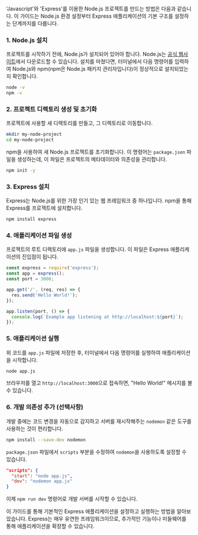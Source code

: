 'Javascript'와 'Express'를 이용한 Node.js 프로젝트를 만드는 방법은 다음과 같습니다. 이 가이드는 Node.js 환경 설정부터 Express 애플리케이션의 기본 구조를 설정하는 단계까지를 다룹니다.

### 1. Node.js 설치

프로젝트를 시작하기 전에, Node.js가 설치되어 있어야 합니다. Node.js는 [공식 웹사이트](https://nodejs.org/)에서 다운로드할 수 있습니다. 설치를 마쳤다면, 터미널에서 다음 명령어를 입력하여 Node.js와 npm(npm은 Node.js 패키지 관리자입니다)이 정상적으로 설치되었는지 확인합니다.

```bash
node -v
npm -v
```

### 2. 프로젝트 디렉토리 생성 및 초기화

프로젝트에 사용할 새 디렉토리를 만들고, 그 디렉토리로 이동합니다.

```bash
mkdir my-node-project
cd my-node-project
```

npm을 사용하여 새 Node.js 프로젝트를 초기화합니다. 이 명령어는 `package.json` 파일을 생성하는데, 이 파일은 프로젝트의 메타데이터와 의존성을 관리합니다.

```bash
npm init -y
```

### 3. Express 설치

Express는 Node.js를 위한 가장 인기 있는 웹 프레임워크 중 하나입니다. npm을 통해 Express를 프로젝트에 설치합니다.

```bash
npm install express
```

### 4. 애플리케이션 파일 생성

프로젝트의 루트 디렉토리에 `app.js` 파일을 생성합니다. 이 파일은 Express 애플리케이션의 진입점이 됩니다.

```javascript
const express = require('express');
const app = express();
const port = 3000;

app.get('/', (req, res) => {
  res.send('Hello World!');
});

app.listen(port, () => {
  console.log(`Example app listening at http://localhost:${port}`);
});
```

### 5. 애플리케이션 실행

위 코드를 `app.js` 파일에 저장한 후, 터미널에서 다음 명령어를 실행하여 애플리케이션을 시작합니다.

```bash
node app.js
```

브라우저를 열고 `http://localhost:3000`으로 접속하면, "Hello World!" 메시지를 볼 수 있습니다.

### 6. 개발 의존성 추가 (선택사항)

개발 중에는 코드 변경을 자동으로 감지하고 서버를 재시작해주는 `nodemon` 같은 도구를 사용하는 것이 편리합니다.

```bash
npm install --save-dev nodemon
```

`package.json` 파일에서 `scripts` 부분을 수정하여 `nodemon`을 사용하도록 설정할 수 있습니다.

```json
"scripts": {
  "start": "node app.js",
  "dev": "nodemon app.js"
}
```

이제 `npm run dev` 명령어로 개발 서버를 시작할 수 있습니다.

이 가이드를 통해 기본적인 Express 애플리케이션을 설정하고 실행하는 방법을 알아보았습니다. Express는 매우 유연한 프레임워크이므로, 추가적인 기능이나 미들웨어를 통해 애플리케이션을 확장할 수 있습니다.